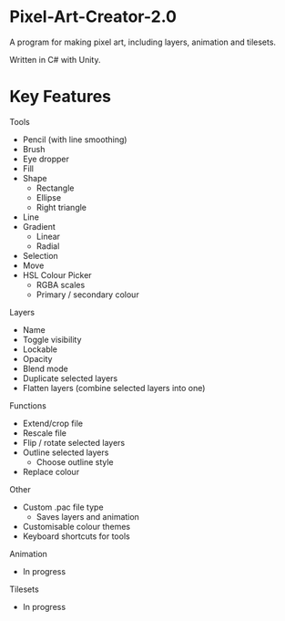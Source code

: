 # Pixel-Art-Creator-2.0

A program for making pixel art, including layers, animation and tilesets.

Written in C# with Unity.

# Key Features
Tools
* Pencil (with line smoothing)
* Brush
* Eye dropper
* Fill
* Shape
  * Rectangle
  * Ellipse
  * Right triangle
* Line
* Gradient
  * Linear
  * Radial
* Selection
* Move
* HSL Colour Picker
  * RGBA scales
  * Primary / secondary colour

Layers
* Name
* Toggle visibility
* Lockable
* Opacity
* Blend mode
* Duplicate selected layers
* Flatten layers (combine selected layers into one)

Functions
* Extend/crop file
* Rescale file
* Flip / rotate selected layers
* Outline selected layers
  * Choose outline style
* Replace colour

Other
* Custom .pac file type
  * Saves layers and animation
* Customisable colour themes
* Keyboard shortcuts for tools

Animation
* In progress

Tilesets
* In progress
